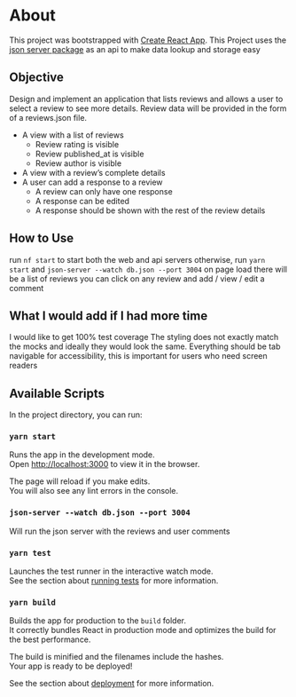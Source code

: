 # About
This project was bootstrapped with [Create React App](https://github.com/facebook/create-react-app).
This Project uses the [json server package](https://github.com/typicode/json-server) as an api to make data lookup and storage easy

## Objective
Design and implement an application that lists reviews and allows a user to select a review to see more details. Review data will be provided in the form of a reviews.json file.

- A view with a list of reviews
  - Review rating is visible
  - Review published_at is visible
  - Review author is visible
- A view with a review’s complete details
- A user can add a response to a review
  - A review can only have one response
  - A response can be edited
  - A response should be shown with the rest of the review details

## How to Use
run `nf start` to start both the web and api servers
otherwise, run `yarn start` and `json-server --watch db.json --port 3004`
on page load there will be a list of reviews
you can click on any review and add / view / edit a comment

## What I would add if I had more time
I would like to get 100% test coverage
The styling does not exactly match the mocks and ideally they would look the same. 
Everything should be tab navigable for accessibility, this is important for users who need screen readers

## Available Scripts
In the project directory, you can run:

### `yarn start`

Runs the app in the development mode.<br />
Open [http://localhost:3000](http://localhost:3000) to view it in the browser.

The page will reload if you make edits.<br />
You will also see any lint errors in the console.

### `json-server --watch db.json --port 3004`

Will run the json server with the reviews and user comments

### `yarn test`

Launches the test runner in the interactive watch mode.<br />
See the section about [running tests](https://facebook.github.io/create-react-app/docs/running-tests) for more information.

### `yarn build`

Builds the app for production to the `build` folder.<br />
It correctly bundles React in production mode and optimizes the build for the best performance.

The build is minified and the filenames include the hashes.<br />
Your app is ready to be deployed!

See the section about [deployment](https://facebook.github.io/create-react-app/docs/deployment) for more information.

